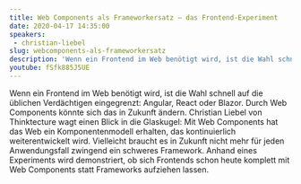 ```yaml
---
title: Web Components als Frameworkersatz – das Frontend-Experiment
date: 2020-04-17 14:35:00
speakers:
 - christian-liebel
slug: webcomponents-als-frameworkersatz
description: 'Wenn ein Frontend im Web benötigt wird, ist die Wahl schnell auf die üblichen Verdächtigen eingegrenzt: Angular, React oder Blazor. Durch Web Components könnte sich das in Zukunft ändern.'
youtube: fSfk885J5UE
---
```

Wenn ein Frontend im Web benötigt wird, ist die Wahl schnell auf die üblichen Verdächtigen eingegrenzt: Angular, React oder Blazor. Durch Web Components könnte sich das in Zukunft ändern. Christian Liebel von Thinktecture wagt einen Blick in die Glaskugel: Mit Web Components hat das Web ein Komponentenmodell erhalten, das kontinuierlich weiterentwickelt wird. Vielleicht braucht es in Zukunft nicht mehr für jeden Anwendungsfall zwingend ein schweres Framework. Anhand eines Experiments wird demonstriert, ob sich Frontends schon heute komplett mit Web Components statt Frameworks aufziehen lassen.
